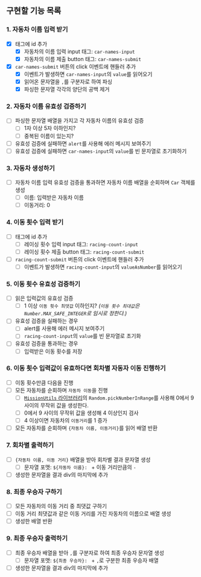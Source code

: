 ## 구현할 기능 목록

### 1. 자동차 이름 입력 받기

- [x] 태그에 id 추가
  - [x] 자동차의 이름 입력 input 태그: `car-names-input`
  - [x] 자동차의 이름 제출 button 태그: `car-names-submit`
- [x] `car-names-submit` 버튼의 click 이벤트에 핸들러 추가
  - [x] 이벤트가 발생하면 `car-names-input`의 `value`를 읽어오기
  - [x] 읽어온 문자열을 `,`를 구분자로 하여 파싱
  - [x] 파싱한 문자열 각각의 양단의 공백 제거

### 2. 자동차 이름 유효성 검증하기

- [ ] 파싱한 문자열 배열을 가지고 각 자동차 이름의 유효성 검증
  - [ ] 1자 이상 5자 이하인지?
  - [ ] 중복된 이름이 있는지?
- [ ] 유효성 검증에 실패하면 `alert`를 사용해 에러 메시지 보여주기
- [ ] 유효성 검증에 실패하면 `car-names-input`의 `value`를 빈 문자열로 초기화하기

### 3. 자동차 생성하기

- [ ] 자동차 이름 입력 유효성 검증을 통과하면 자동차 이름 배열을 순회하며 `Car` 객체를 생성
  - [ ] 이름: 입력받은 자동차 이름
  - [ ] 이동거리: 0

### 4. 이동 횟수 입력 받기

- [ ] 태그에 id 추가
  - [ ] 레이싱 횟수 입력 input 태그: `racing-count-input`
  - [ ] 레이싱 횟수 제출 button 태그: `racing-count-submit`
- [ ] `racing-count-submit` 버튼의 click 이벤트에 핸들러 추가
  - [ ] 이벤트가 발생하면 `racing-count-input`의 `valueAsNumber`를 읽어오기

### 5. 이동 횟수 유효성 검증하기

- [ ] 읽은 입력값의 유효성 검증
  - [ ] 1 이상 `이동 횟수 최댓값` 이하인지? _(`이동 횟수 최대값`은 `Number.MAX_SAFE_INTEGER`로 임시로 정한다.)_
- [ ] 유효성 검증을 실패하는 경우
  - [ ] alert를 사용해 에러 메시지 보여주기
  - [ ] `racing-count-input`의 `value`를 빈 문자열로 초기화
- [ ] 유효성 검증을 통과하는 경우
  - [ ] 입력받은 이동 횟수를 저장

### 6. 이동 횟수 입력값이 유효하다면 회차별 자동자 이동 진행하기

- [ ] 이동 횟수만큼 다음을 진행
- [ ] 모든 자동차를 순회하며 `자동차 이동`을 진행
  - [ ] [`MissionUtils` 라이브러리](https://github.com/woowacourse-projects/javascript-mission-utils#mission-utils)의 `Random.pickNumberInRange`를 사용해 0에서 9 사이의 무작위 값을 생성한다.
  - [ ] 0에서 9 사이의 무작위 값을 생성해 4 이상인지 검사
  - [ ] 4 이상이면 자동차의 `이동거리`를 1 증가
- [ ] 모든 자동차를 순회하며 `{자동차 이름, 이동거리}`를 읽어 배열 반환

### 7. 회차별 출력하기

- [ ] `{자동차 이름, 이동 거리}` 배열을 받아 회차별 결과 문자열 생성
  - [ ] 문자열 포맷: `${자동차 이름}: ` + 이동 거리만큼의 `-`
- [ ] 생성한 문자열을 결과 div의 마지막에 추가

### 8. 최종 우승자 구하기

- [ ] 모든 자동차의 이동 거리 중 최댓값 구하기
- [ ] 이동 거리 최댓값과 같은 이동 거리를 가진 자동차의 이름으로 배열 생성
- [ ] 생성한 배열 반환

### 9. 최종 우승자 출력하기

- [ ] 최종 우승자 배열을 받아 `,`를 구분자로 하여 최종 우승자 문자열 생성
  - [ ] 문자열 포맷: `${최종 우승자}: ` + `,`로 구분한 최종 우승자 배열
- [ ] 생성한 문자열을 결과 div의 마지막에 추가

